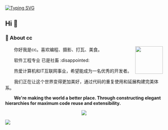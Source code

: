 <div>
  <a href="https://baidu.com/">
    <img src="https://readme-typing-svg.demolab.com?font=Fira+Code&weight=600&size=25&pause=999&color=F7BBF0&center=true&width=435&lines=%E4%B8%8D%E8%AE%B8%E6%8A%8A%E8%87%AA%E7%94%B1%E7%9A%84%E5%B0%8F%E7%8C%AB%E5%8F%AB%E5%81%9A%E6%B5%81%E6%B5%AA%E7%8C%AB" alt="Typing SVG" />
  </a>
</div>



## Hi 🙋
<tr><td>

### 🤺 About cc

<img align="right" width="88" src="https://cceatmore-oss.oss-cn-beijing.aliyuncs.com/git/cc.jpg?Expires=1734081368&OSSAccessKeyId=TMP.3KfzpjwsGcqJoEVD7cfAueHwihnGpjDmoZovyysS9En22zNDZZRqjpLKogCPVm53PyvYb8jcwtJ5Lq6znWdYDAuMBeb8tf&Signature=CPD4lq00GNib2pzZWvzpS%2FZerRk%3D" />

<p>&emsp;&emsp;你好我是cc。喜欢编程、摄影、打瓦、美食。</p>
<p>&emsp;&emsp;软件工程专业 已是社畜 :disappointed: </p>
<p>&emsp;&emsp;热爱计算机和IT互联网事业，希望能成为一名优秀的开发者。</p>
<p>&emsp;&emsp;我们正在让这个世界变得更加美好，通过代码的重复使用和延展构建完美体系。</p>
<p>&emsp;&emsp;<strong>We're making the world a better place. Through constructing elegant hierarchies for maximum code reuse and extensibility.</strong></p>

</td></tr>

<tr><td>

<div align="center">
	<img src="https://metrics.lecoq.io/cceatmore?template=classic&config.timezone=Asia%2FShanghai">
</div>


![](https://github-readme-stats.vercel.app/api?username=cceatmore&show_icons=true&theme=transparent)

<!--
**cceatmore/cceatmore** is a ✨ _special_ ✨ repository because its `README.md` (this file) appears on your GitHub profile.

Here are some ideas to get you started:

- 🔭 I’m currently working on ...
- 🌱 I’m currently learning ...
- 👯 I’m looking to collaborate on ...
- 🤔 I’m looking for help with ...
- 💬 Ask me about ...
- 📫 How to reach me: ...
- 😄 Pronouns: ...
- ⚡ Fun fact: ...
-->
